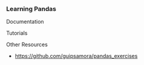 ### Learning Pandas

Documentation

Tutorials

Other Resources
- https://github.com/guipsamora/pandas_exercises
